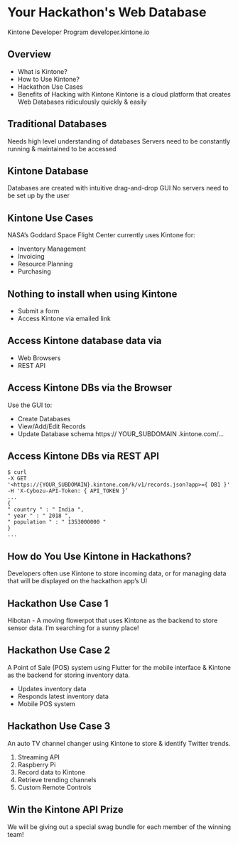 # Your Hackathon's Web Database
Kintone Developer Program
developer.kintone.io

## Overview

* What is Kintone?
* How to Use Kintone?
* Hackathon Use Cases
* Benefits of Hacking with Kintone
Kintone is a cloud platform that creates Web Databases ridiculously quickly & easily

## Traditional Databases

Needs high level understanding of databases
Servers need to be constantly running & maintained to be accessed

## Kintone Database

Databases are created with intuitive drag-and-drop GUI
No servers need to be set up by the user

## Kintone Use Cases

NASA’s Goddard Space Flight Center currently uses Kintone for:
* Inventory Management
* Invoicing
* Resource Planning
* Purchasing

## Nothing to install when using Kintone

* Submit a form
* Access Kintone via emailed link

## Access Kintone database data via

* Web Browsers
* REST API

## Access Kintone DBs via the Browser

Use the GUI to:
* Create Databases
* View/Add/Edit Records
* Update Database schema
https:// YOUR_SUBDOMAIN .kintone.com/...

## Access Kintone DBs via REST API

```shell
$ curl
-X GET
'<https://{YOUR_SUBDOMAIN}.kintone.com/k/v1/records.json?app>={ DB1 }'
-H 'X-Cybozu-API-Token: { API_TOKEN }’
...
{
" country " : " India ",
" year " : " 2018 ",
" population " : " 1353000000 "
}
...
```

## How do You Use Kintone in Hackathons?

Developers often use Kintone to store incoming data, or for managing data that will be displayed on the hackathon app’s UI

## Hackathon Use Case 1

Hibotan - A moving flowerpot that uses Kintone as the backend to store sensor data.
I’m searching for a sunny place!

## Hackathon Use Case 2

A Point of Sale (POS) system using Flutter for the mobile interface & Kintone as the backend for storing inventory data.
* Updates inventory data
* Responds latest inventory data
* Mobile POS system

## Hackathon Use Case 3

An auto TV channel changer using Kintone to store & identify Twitter trends.
1. Streaming API
2. Raspberry Pi
3. Record data to Kintone
4. Retrieve trending channels
5. Custom Remote Controls

## Win the Kintone API Prize

We will be giving out a special swag bundle for each member of the winning team!
